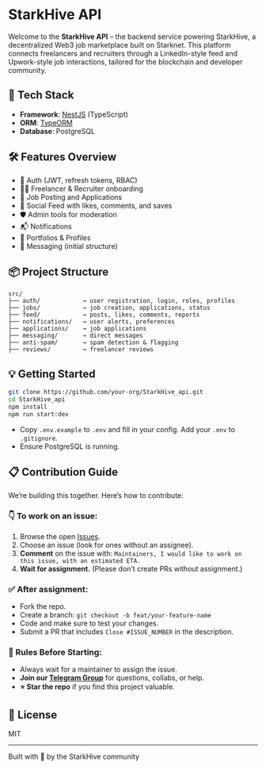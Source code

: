 # StarkHive API

Welcome to the **StarkHive API** – the backend service powering StarkHive, a decentralized Web3 job marketplace built on Starknet. This platform connects freelancers and recruiters through a LinkedIn-style feed and Upwork-style job interactions, tailored for the blockchain and developer community.

## 🚀 Tech Stack

* **Framework**: [NestJS](https://nestjs.com/) (TypeScript)
* **ORM**: [TypeORM](https://typeorm.io/)
* **Database**: PostgreSQL

## 🛠 Features Overview

* 🔐 Auth (JWT, refresh tokens, RBAC)
* 🧑‍💻 Freelancer & Recruiter onboarding
* 💼 Job Posting and Applications
* 📰 Social Feed with likes, comments, and saves
* 🛡️ Admin tools for moderation
* 📬 Notifications
* 📁 Portfolios & Profiles
* 💬 Messaging (initial structure)

## 📦 Project Structure

```
src/
├── auth/            → user registration, login, roles, profiles
├── jobs/            → job creation, applications, status
├── feed/            → posts, likes, comments, reports
├── notifications/   → user alerts, preferences
├── applications/    → job applications
├── messaging/       → direct messages
├── anti-spam/       → spam detection & flagging
├── reviews/         → freelancer reviews
```

## 💡 Getting Started

```bash
git clone https://github.com/your-org/StarkHive_api.git
cd StarkHive_api
npm install
npm run start:dev
```

* Copy `.env.example` to `.env` and fill in your config. Add your `.env` to `.gitignore`.
* Ensure PostgreSQL is running.

## 📋 Contribution Guide

We’re building this together. Here’s how to contribute:

### 👇 To work on an issue:

1. Browse the open [Issues](https://github.com/your-org/StarkHive_api/issues).
2. Choose an issue (look for ones without an assignee).
3. **Comment** on the issue with: `Maintainers, I would like to work on this issue, with an estimated ETA.`
4. **Wait for assignment.** (Please don’t create PRs without assignment.)

### ✅ After assignment:

* Fork the repo.
* Create a branch: `git checkout -b feat/your-feature-name`
* Code and make sure to test your changes.
* Submit a PR that includes `Close #ISSUE_NUMBER` in the description.

### 🤝 Rules Before Starting:

* Always wait for a maintainer to assign the issue.
* **Join our [Telegram Group](https://t.me/+qiMcjw-uGDAwYTQ0)** for questions, collabs, or help.
* **⭐ Star the repo** if you find this project valuable.

## 📄 License

MIT

---

Built with 💙 by the StarkHive community
